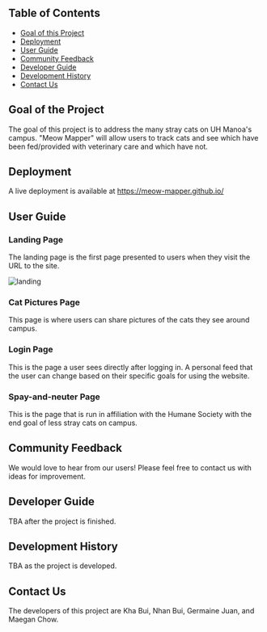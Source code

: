 ## Table of Contents

* [Goal of this Project](#goal-of-this-project)
* [Deployment](#deployment)
* [User Guide](#user-guide)
* [Community Feedback](#community-feedback)
* [Developer Guide](#developer-guide)
* [Development History](#development-history)
* [Contact Us](#contact-us)

## Goal of the Project

The goal of this project is to address the many stray cats on UH Manoa's campus. "Meow Mapper" will allow users to track cats and see which have been fed/provided with veterinary care and which have not. 


## Deployment

A live deployment is available at https://meow-mapper.github.io/


## User Guide

### Landing Page

The landing page is the first page presented to users when they visit the URL to the site. 

![landing](landing.PNG)

### Cat Pictures Page

This page is where users can share pictures of the cats they see around campus. 


### Login Page

This is the page a user sees directly after logging in. A personal feed that the user can change based on their specific goals for using the website.

### Spay-and-neuter Page

This is the page that is run in affiliation with the Humane Society with the end goal of less stray cats on campus. 


## Community Feedback

We would love to hear from our users! Please feel free to contact us with ideas for improvement. 


## Developer Guide

TBA after the project is finished.


## Development History

TBA as the project is developed.


## Contact Us

The developers of this project are Kha Bui, Nhan Bui, Germaine Juan, and Maegan Chow.


